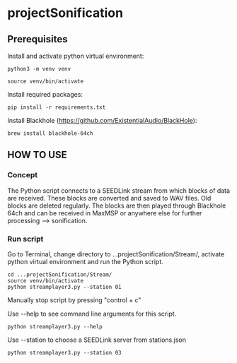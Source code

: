# projectSonification


## Prerequisites

Install and activate python virtual environment:
```
python3 -m venv venv

source venv/bin/activate
```

Install required packages:
```
pip install -r requirements.txt
```

Install Blackhole (https://github.com/ExistentialAudio/BlackHole):
```
brew install blackhole-64ch
```


## HOW TO USE
### Concept
The Python script connects to a SEEDLink stream from which blocks of data are received. These blocks are converted and saved to WAV files. Old blocks are deleted regularly. The blocks are then played through Blackhole 64ch and can be received in MaxMSP or anywhere else for further processing --> sonification.


### Run script
Go to Terminal, change directory to ...projectSonification/Stream/, activate python virtual environment and run the Python script.
```
cd ...projectSonification/Stream/
source venv/bin/activate
python streamplayer3.py --station 01
```
Manually stop script by pressing "control + c"

Use --help to see command line arguments for this script.
```
python streamplayer3.py --help
```

Use --station to choose a SEEDLink server from stations.json
```
python streamplayer3.py --station 03
```


